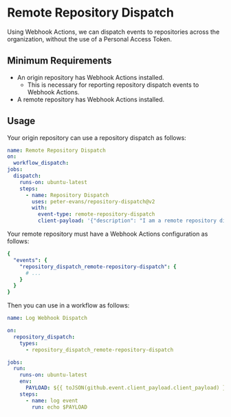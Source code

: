 # Remote Repository Dispatch
Using Webhook Actions, we can dispatch events to repositories across the organization, without the use of a Personal Access Token.

## Minimum Requirements
- An origin repository has Webhook Actions installed. 
  - This is necessary for reporting repository dispatch events to Webhook Actions.
- A remote repository has Webhook Actions installed.

## Usage
Your origin repository can use a repository dispatch as follows:

```yaml
name: Remote Repository Dispatch
on:
  workflow_dispatch:
jobs:
  dispatch:
    runs-on: ubuntu-latest
    steps:
      - name: Repository Dispatch
        uses: peter-evans/repository-dispatch@v2
        with:
          event-type: remote-repository-dispatch
          client-payload: '{"description": "I am a remote repository dispatch using Webhook Actions."}'
```

Your remote repository must have a Webhook Actions configuration as follows:

```yaml
{
  "events": {
    "repository_dispatch_remote-repository-dispatch": {
      # ...
    }
  }
}
```

Then you can use in a workflow as follows:

```yaml
name: Log Webhook Dispatch

on:
  repository_dispatch:
    types:
      - repository_dispatch_remote-repository-dispatch

jobs:
  run:
    runs-on: ubuntu-latest
    env:
      PAYLOAD: ${{ toJSON(github.event.client_payload.client_payload) }}
    steps:
      - name: log event
        run: echo $PAYLOAD
```
